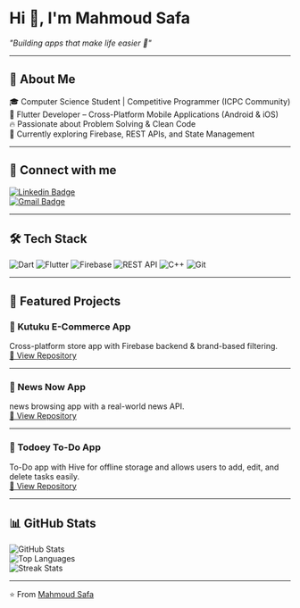 # Hi 👋, I'm Mahmoud Safa
_"Building apps that make life easier 🚀"_

---

## 🚀 About Me  
🎓 Computer Science Student | Competitive Programmer (ICPC Community)  
📱 Flutter Developer – Cross-Platform Mobile Applications (Android & iOS)  
🔥 Passionate about Problem Solving & Clean Code  
🌱 Currently exploring Firebase, REST APIs, and State Management  

---

## 📩 Connect with me  
[![Linkedin Badge](https://img.shields.io/badge/-Mahmoud%20Safa-blue?style=for-the-badge&logo=Linkedin&logoColor=white)](https://linkedin.com/in/your-link)  
[![Gmail Badge](https://img.shields.io/badge/-Gmail-red?style=for-the-badge&logo=Gmail&logoColor=white)](mailto:yourmail@gmail.com)

---

## 🛠 Tech Stack  
![Dart](https://img.shields.io/badge/-Dart-0175C2?style=for-the-badge&logo=dart&logoColor=white)
![Flutter](https://img.shields.io/badge/-Flutter-02569B?style=for-the-badge&logo=flutter&logoColor=white)
![Firebase](https://img.shields.io/badge/-Firebase-FFCA28?style=for-the-badge&logo=firebase&logoColor=black)
![REST API](https://img.shields.io/badge/-REST%20API-009688?style=for-the-badge&logo=api&logoColor=white)
![C++](https://img.shields.io/badge/-C++-00599C?style=for-the-badge&logo=c%2B%2B&logoColor=white)
![Git](https://img.shields.io/badge/-Git-F05032?style=for-the-badge&logo=git&logoColor=white)

---

## 📂 Featured Projects  

### 👟 Kutuku E-Commerce App  
Cross-platform store app with Firebase backend & brand-based filtering.  
[🔗 View Repository](https://github.com/20Mahmoud06/Kutuku)


---

### 📰 News Now App  
news browsing app with a real-world news API.  
[🔗 View Repository](https://github.com/20Mahmoud06/news)

---

### 📝 Todoey To-Do App  
To-Do app with Hive for offline storage and allows users to add, edit, and delete tasks easily.  
[🔗 View Repository](https://github.com/20Mahmoud06/todoey)

---

## 📊 GitHub Stats  
![GitHub Stats](https://github-readme-stats.vercel.app/api?username=MAHMOUD&show_icons=true&theme=radical)  
![Top Languages](https://github-readme-stats.vercel.app/api/top-langs/?username=MAHMOUD&layout=compact&theme=radical)  
![Streak Stats](https://github-readme-streak-stats.herokuapp.com/?user=MAHMOUD&theme=radical)

---

⭐️ From [Mahmoud Safa](https://github.com/Mahmoud)
